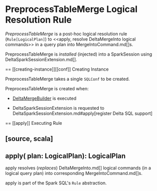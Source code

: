 # PreprocessTableMerge Logical Resolution Rule

*PreprocessTableMerge* is a post-hoc logical resolution rule (`Rule[LogicalPlan]`) to <<apply, resolve DeltaMergeInto logical commands>> in a query plan into MergeIntoCommand.md[]s.

PreprocessTableMerge is _installed_ (injected) into a SparkSession using DeltaSparkSessionExtension.md[].

== [[creating-instance]][[conf]] Creating Instance

PreprocessTableMerge takes a single `SQLConf` to be created.

PreprocessTableMerge is created when:

* [DeltaMergeBuilder](commands/DeltaMergeBuilder.md) is executed

* DeltaSparkSessionExtension is requested to DeltaSparkSessionExtension.md#apply[register Delta SQL support]

== [[apply]] Executing Rule

[source, scala]
----
apply(
  plan: LogicalPlan): LogicalPlan
----

apply resolves (_replaces_) DeltaMergeInto.md[] logical commands (in a logical query plan) into corresponding MergeIntoCommand.md[]s.

apply is part of the Spark SQL's `Rule` abstraction.
